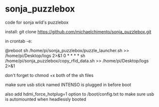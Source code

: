 # sonja_puzzlebox
code for sonja wild's puzzlebox

install:
git clone https://github.com/michaelchimento/sonja_puzzlebox.git

in crontab -e:

@reboot sh /home/pi/sonja_puzzlebox/puzzle_launcher.sh >> /home/pi/Desktop/logs 2>&1
0 * * * * sh /home/pi/sonja_puzzlebox/copy_rfid_data.sh >> /home/pi/Desktop/logs 2>&1

don't forget to chmod +x both of the sh files

make sure usb stick named INTENSO is plugged in before boot

also add hdmi_force_hotplug=1 option to /boot/config.txt to make sure usb is automounted when headlessly booted
